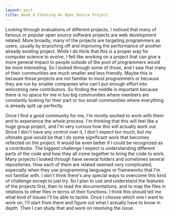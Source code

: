 ```yaml
---
layout: post
title: Week 6 Choosing An Open Source Project
---
```



Looking through evaluations of different projects, I noticed that many of famous or popular open source software projects are web development related. More broadly, many of the projects are targeting programmers as users, usually by branching off and improving the performance of another already existing project. While I do think that this is a proper way for computer science to evolve, I felt like working on a project that can give a more general impact to people outside of the pool of programmers would be more interesting. So I looked through some of those, and I saw that many of their communities are much smaller and less friendly. Maybe this is because those projects are not familiar to most programmers or because they are run by smaller companies who can't put enough effort into welcoming new contributors. So finding the middle is important because there is no space for me in too big communities where members are constantly looking for their part or too small communities where everything is already split up perfectly.
<!--more-->
Once I find a good community for me, I'm mostly excited to work with them and to experience the whole process. I'm thinking that this will feel like a huge group project, and I'm very curious how this will actually work out. Since I don't have any control over it, I don't expect too much, but my ultimate goal would be that I do some significant work that becomes reflected on the project. It would be even better if I could be recognized as a contributor. The biggest challenge I expect is understanding different parts of the code and how they all come together to bring the code to work. Many projects I looked through have several folders and sometimes several repositories. How each of them are related seemed very complicated, especially when they use programming languages or frameworks that I'm not familiar with. I don't think there's any special ways to overcome this kind of challenge except to just try. So I plan to use and understand the features of the projects first, then to read the documentations, and to map the files in relations to other files in terms of their functions. I think this should tell me what kind of issues I'll be able to tackle. Once I choose which one I want to work on, I'll start from there and figure out what I actually have to know in depth. Then I can study that and work on resolving the issue.